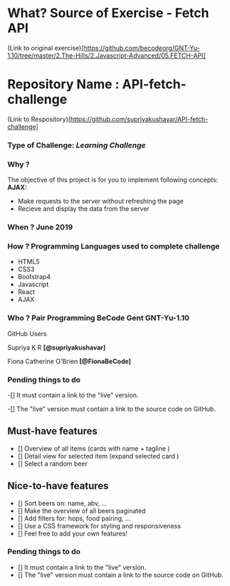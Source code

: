 # What? Source of Exercise - Fetch API
(Link to original exercise)[https://github.com/becodeorg/GNT-Yu-1.10/tree/master/2.The-Hills/2.Javascript-Advanced/05.FETCH-API]

# Repository Name : API-fetch-challenge
(Link to Respository)[https://github.com/supriyakushavar/API-fetch-challenge]

### Type of Challenge: *Learning Challenge*

### Why ?
The objective of this project is for you to implement following concepts:
**AJAX:**
- Make requests to the server without refreshing the page
- Recieve and display the data from the server
 
### When ? June 2019
 
### How ?  Programming Languages used to complete challenge
 - HTML5
 - CSS3
 - Bootstrap4
 - Javascript 
 - React 
 - AJAX
 
### Who ? Pair Programming BeCode Gent GNT-Yu-1.10
 GitHub Users 

 Supriya K R **[@supriyakushavar]**

 Fiona Catherine O'Brien **[@FionaBeCode]**

### Pending things to do
  -[] It must contain a link to the "live" version.
  
  -[] The "live" version must contain a link to the source code on GitHub.

## Must-have features
 - [] Overview of all items (cards with name + tagline )
 - [] Detail view for selected item (expand selected card )
 - [] Select a random beer

## Nice-to-have features
 - [] Sort beers on: name, abv, ...
 - [] Make the overview of all beers paginated
 - [] Add filters for: hops, food pairing, ...
 - [] Use a CSS framework for styling and responsiveness
 - [] Feel free to add your own features!

### Pending things to do
 - [] It must contain a link to the "live" version.  
 - [] The "live" version must contain a link to the source code on GitHub.